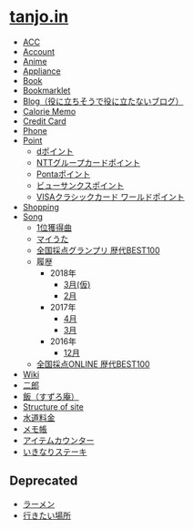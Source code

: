 # [tanjo.in](https://github.com/tanjoin/tanjoin.github.com)

- [ACC](https://tanjoin.github.io/acc)
- [Account](?q=account)
- [Anime](?q=anime)
- [Appliance](?q=appliance)
- [Book](?q=book)
- [Bookmarklet](https://tanjoin.github.io/bookmarklet)
- [Blog（役に立ちそうで役に立たないブログ）](http://tanjoin.hatenablog.com/)
- [Calorie Memo](https://tanjoin.github.io/calorie-memo)
- [Credit Card](?q=creditcard)
- [Phone](?q=phone)
- [Point](?q=point)
  - [dポイント](?q=point/d_point)
  - [NTTグループカードポイント](?q=point/ntt_group_card_point)
  - [Pontaポイント](?q=point/ponta_point)
  - [ビューサンクスポイント](?q=point/view_thanks_point)
  - [VISAクラシックカード ワールドポイント](?q=point/visa_classic_card_world_point)
- [Shopping](?q=shopping)
- [Song](?q=song)
  - [1位獲得曲](?q=song/first_place)
  - [マイうた](?q=song/my_song)
  - [全国採点グランプリ 歴代BEST100](?q=song/zenkoku_saiten_grand_prix_rekidai_best100)
  - 履歴
    - 2018年
      - [3月(仮)](?q=song/rireki/201803[仮])
      - [2月](?q=song/rireki/201802)
    - 2017年
      - [4月](?q=song/rireki/201704)
      - [3月](?q=song/rireki/201703)
    - 2016年
      - [12月](?q=song/rireki/201612)
  - [全国採点ONLINE 歴代BEST100](?q=song/rireki/zenkoku_saiten_online_rekidai_best100)
- [Wiki](https://github.com/tanjoin/tanjoin.github.com/wiki)
- [二郎](?q=jiro)
- [飯（すずろ庵）](http://tanjoin.hatenablog.jp/)
- [Structure of site](?q=structure_of_site)
- [水道料金](?q=water-bill)
- [メモ帳](https://tanjoin.github.io/text-counter)
- [アイテムカウンター](https://tanjoin.github.io/item-counter)
- [いきなりステーキ](https://tanjoin.github.io/ikinari)


## Deprecated

- [ラーメン](?q=ramen)
- [行きたい場所](?q=place)
